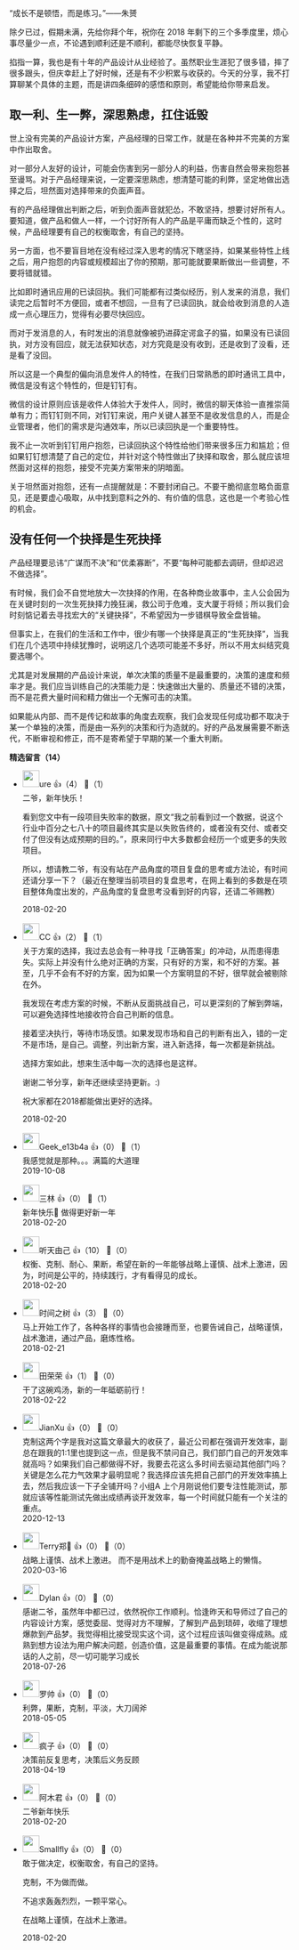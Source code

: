 “成长不是顿悟，而是练习。”——朱赟

除夕已过，假期未满，先给你拜个年，祝你在 2018 年剩下的三个多季度里，烦心事尽量少一点，不论遇到顺利还是不顺利，都能尽快恢复平静。

掐指一算，我也是有十年的产品设计从业经验了。虽然职业生涯犯了很多错，摔了很多跟头，但庆幸赶上了好时候，还是有不少积累与收获的。今天的分享，我不打算聊某个具体的主题，而是讲四条细碎的感悟和原则，希望能给你带来启发。

## 取一利、生一弊，深思熟虑，扛住诋毁

世上没有完美的产品设计方案，产品经理的日常工作，就是在各种并不完美的方案中作出取舍。

对一部分人友好的设计，可能会伤害到另一部分人的利益，伤害自然会带来抱怨甚至谩骂。对于产品经理来说，一定要深思熟虑，想清楚可能的利弊，坚定地做出选择之后，坦然面对选择带来的负面声音。

有的产品经理做出判断之后，听到负面声音就犯怂，不敢坚持，想要讨好所有人。要知道，做产品和做人一样，一个讨好所有人的产品是平庸而缺乏个性的，这时候，产品经理要有自己的权衡取舍，有自己的坚持。

另一方面，也不要盲目地在没有经过深入思考的情况下瞎坚持，如果某些特性上线之后，用户抱怨的内容或规模超出了你的预期，那可能就要果断做出一些调整，不要将错就错。

比如即时通讯应用的已读回执。我们可能都有过类似经历，别人发来的消息，我们读完之后暂时不方便回，或者不想回，一旦有了已读回执，就会给收到消息的人造成一点心理压力，觉得有必要尽快回应。

而对于发消息的人，有时发出的消息就像被扔进薛定谔盒子的猫，如果没有已读回执，对方没有回应，就无法获知状态，对方究竟是没有收到，还是收到了没看，还是看了没回。

所以这是一个典型的偏向消息发件人的特性，在我们日常熟悉的即时通讯工具中，微信是没有这个特性的，但是钉钉有。

微信的设计原则应该是收件人体验大于发件人，同时，微信的聊天体验一直推崇简单有力；而钉钉则不同，对钉钉来说，用户关键人甚至不是收发信息的人，而是企业管理者，他们的需求是沟通效率，所以已读回执是一个重要特性。

我不止一次听到钉钉用户抱怨，已读回执这个特性给他们带来很多压力和尴尬；但如果钉钉想清楚了自己的定位，并针对这个特性做出了抉择和取舍，那么就应该坦然面对这样的抱怨，接受不完美方案带来的阴暗面。

关于坦然面对抱怨，还有一点提醒就是：不要封闭自己。不要干脆彻底忽略负面意见，还是要虚心吸取，从中找到意料之外的、有价值的信息，这也是一个考验心性的机会。

## 没有任何一个抉择是生死抉择

产品经理要忌讳“广谋而不决”和“优柔寡断”，不要“每种可能都去调研，但却迟迟不做选择”。

有时候，我们会不自觉地放大一次抉择的作用，在各种商业故事中，主人公会因为在关键时刻的一次生死抉择力挽狂澜，救公司于危难，支大厦于将倾；所以我们会时刻惦记着去寻找宏大的“关键抉择”，不希望因为一步错棋导致全盘皆输。

但事实上，在我们的生活和工作中，很少有哪一个抉择是真正的“生死抉择”，当我们在几个选项中持续犹豫时，说明这几个选项可能差不多好，所以不用太纠结究竟要选哪个。

尤其是对发展期的产品设计来说，单次决策的质量不是最重要的，决策的速度和频率才是。我们应当训练自己的决策能力是：快速做出大量的、质量还不错的决策，而不是花费大量时间和精力做出一个无懈可击的决策。

如果能从内部、而不是传记和故事的角度去观察，我们会发现任何成功都不取决于某一个单独的决策，而是由一系列的决策和行为造就的。好的产品发展需要不断迭代，不断审视和修正，而不是寄希望于早期的某一个重大判断。
<div><strong>精选留言（14）</strong></div><ul>
<li><img src="https://static001.geekbang.org/account/avatar/00/10/0a/88/a2835890.jpg" width="30px"><span>ure</span> 👍（4） 💬（1）<div>二爷，新年快乐！

看到您文中有一段项目失败率的数据，原文“我之前看到过一个数据，说这个行业中百分之七八十的项目最终其实是以失败告终的，或者没有交付、或者交付了但没有达成预期的目的。”，原来同行中大多数都会经历一个或更多的失败项目。

所以，想请教二爷，有没有站在产品角度的项目复盘的思考或方法论，有时间还请分享一下？（最近在整理当前项目的复盘思考，在网上看到的多数是在项目整体角度出发的，产品角度的复盘思考没看到好的内容，还请二爷赐教）</div>2018-02-20</li><br/><li><img src="https://static001.geekbang.org/account/avatar/00/0f/94/56/4b8395f6.jpg" width="30px"><span>CC</span> 👍（2） 💬（1）<div>关于方案的选择，我过去总会有一种寻找「正确答案」的冲动，从而患得患失。实际上并没有什么绝对正确的方案，只有好的方案，和不好的方案。甚至，几乎不会有不好的方案，因为如果一个方案明显的不好，很早就会被剔除在外。

我发现在考虑方案的时候，不断从反面挑战自己，可以更深刻的了解到弊端，可以避免选择性地接收符合自己判断的信息。

接着坚决执行，等待市场反馈。如果发现市场和自己的判断有出入，错的一定不是市场，是自己。调整，列出新方案，进入新选择，每一次都是新挑战。

选择方案如此，想来生活中每一次的选择也是这样。

谢谢二爷分享，新年还继续坚持更新。:)

祝大家都在2018都能做出更好的选择。</div>2018-02-20</li><br/><li><img src="" width="30px"><span>Geek_e13b4a</span> 👍（0） 💬（1）<div>我感觉就是那种。。。满篇的大道理</div>2019-10-08</li><br/><li><img src="https://static001.geekbang.org/account/avatar/00/0f/b1/d3/df02f755.jpg" width="30px"><span>三林</span> 👍（0） 💬（1）<div>新年快乐🎊 做得更好新一年</div>2018-02-20</li><br/><li><img src="https://static001.geekbang.org/account/avatar/00/0f/8e/8b/38b93ca0.jpg" width="30px"><span>听天由己</span> 👍（10） 💬（0）<div>权衡、克制、耐心、果断，希望在新的一年能够战略上谨慎、战术上激进，因为，时间是公平的，持续践行，才有看得见的成长。</div>2018-02-20</li><br/><li><img src="https://static001.geekbang.org/account/avatar/00/0f/91/32/9386e7ed.jpg" width="30px"><span>时间之树</span> 👍（3） 💬（0）<div>马上开始工作了，各种各样的事情也会接踵而至，也要告诫自己，战略谨慎，战术激进，通过产品，磨炼性格。</div>2018-02-21</li><br/><li><img src="https://static001.geekbang.org/account/avatar/00/0f/94/46/dae8d81b.jpg" width="30px"><span>田荣荣</span> 👍（1） 💬（0）<div>干了这碗鸡汤，新的一年砥砺前行！</div>2018-02-22</li><br/><li><img src="https://static001.geekbang.org/account/avatar/00/0f/c4/03/f753fda7.jpg" width="30px"><span>JianXu</span> 👍（0） 💬（0）<div>克制这两个字是我对这篇文章最大的收获了，最近公司都在强调开发效率，副总在跟我的1:1里也提到这一点，但是我不禁问自己，我们部门自己的开发效率就高吗？如果我们自己都做得不好，我要去花这么多时间去驱动其他部门吗？关键是怎么花力气效果才最明显呢？我选择应该先把自己部门的开发效率搞上去，然后我应该一下子全铺开吗？小组A 上个月刚说他们要专注性能测试，那就应该等性能测试先做出成绩再谈开发效率，每一个时间就只能有一个关注的重点。</div>2020-12-13</li><br/><li><img src="https://static001.geekbang.org/account/avatar/00/10/fa/dc/d19b01d9.jpg" width="30px"><span>Terry郑💫</span> 👍（0） 💬（0）<div>战略上谨慎、战术上激进。
而不是用战术上的勤奋掩盖战略上的懒惰。</div>2020-03-16</li><br/><li><img src="https://static001.geekbang.org/account/avatar/00/10/94/ee/8451dfc4.jpg" width="30px"><span>Dylan</span> 👍（0） 💬（0）<div>感谢二爷，虽然年中都已过，依然祝你工作顺利。恰逢昨天和导师过了自己的内容设计方案，感觉委屈、觉得对方不理解，了解到产品到琐碎，收缩了理想爆款到产品梦。我觉得相比接受现实这个词，这个过程应该叫做变得成熟。成熟到想方设法为用户解决问题，创造价值，这是最重要的事情。在成为能说那话的人之前，尽一切可能学习成长</div>2018-07-26</li><br/><li><img src="https://static001.geekbang.org/account/avatar/00/0f/9b/d4/ec627af3.jpg" width="30px"><span>罗帅</span> 👍（0） 💬（0）<div>利弊，果断，克制，平淡，大刀阔斧</div>2018-05-05</li><br/><li><img src="https://static001.geekbang.org/account/avatar/00/10/93/7a/259971a5.jpg" width="30px"><span>疯子</span> 👍（0） 💬（0）<div>决策前反复思考，决策后义务反顾</div>2018-04-19</li><br/><li><img src="" width="30px"><span>阿木君</span> 👍（0） 💬（0）<div>二爷新年快乐</div>2018-02-20</li><br/><li><img src="https://static001.geekbang.org/account/avatar/00/0f/78/51/4790e13e.jpg" width="30px"><span>Smallfly</span> 👍（0） 💬（0）<div>敢于做决定，权衡取舍，有自己的坚持。

克制，不为做而做。

不追求轰轰烈烈，一颗平常心。

在战略上谨慎，在战术上激进。</div>2018-02-20</li><br/>
</ul>